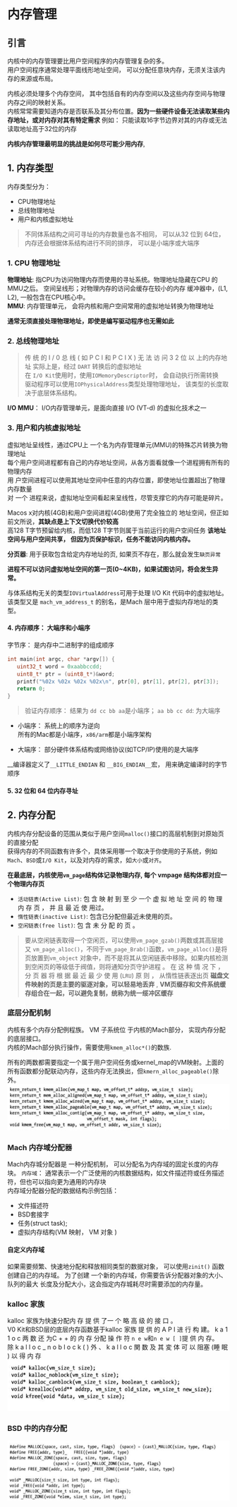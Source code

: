 # 内存管理 

## 引言 
内核中的内存管理要比用户空间程序的内存管理复杂的多。   
用户空间程序通常处理平面线形地址空间， 可以分配任意块内存，无须关注该内存的来源或布局。  

内核必须处理多个内存空间， 其中包括自有的内存空间以及这些内存空间与物理内存之间的映射关系。  
内核常常需要知道内存是否联系及其分布位置。__因为一些硬件设备无法读取某些内存地址，或对内存对其有特定需求__  例如： 只能读取16字节边界对其的内存或无法读取地址高于32位的内存   

__内核内存管理最明显的挑战是如何尽可能少用内存__, 



## 1. 内存类型  
内存类型分为： 
* CPU物理地址  
* 总线物理地址  
* 用户和内核虚拟地址  

> 不同体系结构之间可寻址的内存数量也各不相同， 可以从32 位到 64位， 内存还会根据体系结构进行不同的排序， 可以是小端序或大端序   


### 1. CPU 物理地址  
__物理地址__: 指CPU为访问物理内存而使用的寻址系统。物理地址隐藏在CPU 的 MMU之后。 空间呈线形；对物理内存的访问会缓存在较小的内存 缓冲器中，(L1, L2), 一般包含在CPU核心中。    
__MMU__: 内存管理单元， 会将内核和用户空间常用的虚拟地址转换为物理地址  


__通常无须直接处理物理地址，即使是编写驱动程序也无需如此__  


### 2. 总线物理地址  
>  传 统 的 I / 0 总 线 ( 如 P C I 和 P C I X ) 无 法 访 问 3 2 位 以 上的内存地址
实际上是，经过 `DART` 转换后的虚拟地址   
在 `I/O Kit`使用时，使用`IOMemoryDescriptor`时， 会自动执行所需转换  
驱动程序可以使用`IOPhysicalAddress`类型处理物理地址， 该类型的长度取决于底层体系结构。   

__I/O MMU__： I/O内存管理单元，是面向直接 I/O (VT-d) 的虚拟化技术之一   



### 3. 用户和内核虚拟地址  
虚拟地址呈线性，通过CPU上 一个名为内存管理单元(MMU)的特殊芯片转换为物理地址   
每个用户空间进程都有自己的内存地址空间，从各方面看就像一个进程拥有所有的物理内存   
用 户空间进程可以使用其地址空间中任意的内存位置，即使地址位置超出了物理内存数量    
对 一个 进程来说，虚拟地址空间看起来呈线性，尽管支撑它的内存可能是碎片。  

Macos x对内核(4GB)和用户空间进程(4GB)使用了完全独立的 地址空间，但正如前文所说，__其缺点是上下文切换代价较高__  
高128 T字节预留给内核，而低128 T字节则属于当前运行的用户空间任务
__该地址空间与用户空间共享， 但因为页保护标识，任务不能访问内核内存。__  

__分页器__: 用于获取包含给定内存地址的页, 如果页不存在，那么就会发生`缺页异常`  

__进程不可以访问虚拟地址空间的第一页(0~4KB)，如果试图访问，将会发生异常。__  



与体系结构无关的类型`IOVirtualAddress`可用于处理 I/O Kit 代码中的虛拟地址。该类型又是
`mach_vm_address_t` 的别名，是Mach 层中用于虚拟内存地址的类型。   


 #### 4.  内存顺序： 大端序和小端序  
 字节序： 是内存中二进制字的组成顺序  

 ```c++ 
 int main(int argc, char *argv[]) {
    uint32_t word = 0xaabbccdd;
    uint8_t* ptr = (uint8_t*)&word;
    printf("%02x %02x %02x %02x\n", ptr[0], ptr[1], ptr[2], ptr[3]);
    return 0;
} 
 ```
 > 验证内存顺序： 结果为 `dd cc bb aa`是小端序； `aa bb cc dd`: 为大端序  


* 小端序： 
    系统上的顺序为逆向  
    所有的Mac都是小端序，`x86/arm`都是小端序架构  

* 大端序： 
    部分硬件体系结构或网络协议(如TCP/IP)使用的是大端序  

__编译器定义了`__LITTLE_ENDIAN` 和 `__BIG_ENDIAN__`宏， 用来确定编译时的字节顺序  




#### 5. 32 位和 64 位内存寻址  



## 2. 内存分配  
内核内存分配设备的范围从类似于用户空间`malloc()`接口的高层机制到对原始页的直接分配   
获得内存的不同函数有许多个，具体采用哪一个取决于你使用的子系统，例如`Mach`、`BSD`或`I/O Kit`，以及对内存的需求，如`大小`或`对齐`。   

__在最底层，内核使用`vm_page`结构体记录物理内存, 每个 vmpage 结构体都对应一个物理内存页__   

* `活动链表(Active List)`:  包 含 映 射 到 至 少 一个 虚 拟 地 址 空 间 的 物 理 内 存 页 ， 并 且 最 近 使 用过。
* `惰性链表(inactive List)`: 包含已分配但最近未使用的页。
* `空闲链表(free list)`:  包 含 未 分 配 的 页 。
 
> 要从空闲链表取得一个空闲页，可以使用`vm_page_gzab()`两数或其高层接又 `vm_page_al1oc()`，不同于`vm_page_Brab()`函数，`vm_page_alloc()`是将页放置到`vm_object` 对象中，而不是将其从空闲链表中移除。如果内核检测到空闲页的等级低于阀值，则将通知分页守护进程 。 在 这 种 情 况 下 ， 分 页 器 将 根 据 最 近 最 少 使 用 (`LRU`) 原 则 ， 从惰性链表逐出页  __磁盘文件映射的页是主要的驱逐对象，可以轻易地丢弃__ , __VM页缀存和文件系统缓存组合在一起，可以避免复制，统称为统一绥冲区缓存__  


### 底层分配机制  
内核有多个内存分配例程族。 VM 子系统位 于内核的Mach部分， 实现内存分配的底层接口。   
内核的Mach部分执行操作，需要使用`kmem_alloc*()`的数族.   

所有的两数都需要指定一个属于用户空间任务或kernel_map的VM映射。上面的所有函数都分配联动内存，这些内存无法换出，但`kmern_alloc_pageable()`除外。  
![图 0](images/47b09d216a5d033a4e16128c63bc007b7b310852015abbd3d2d1f18a03de472c.png)  

### Mach 内存域分配器  
Mach内存城分配器是 一种分配机制， 可以分配名为内存域的固定长度的内存块。 
`内存域`： 通常表示一个广泛使用的内核数据结构，如文件描述符或任务描述符，但也可以指向更为通用的内存块   
内存域分配器分配的数据结构示例包括：  
* 文件描述符  
* BSD套接字 
* 任务(struct task); 
* 虚拟内存结构(VM 映射， VM 对象 )  


#### 自定义内存域 
如果需要频繁、快速地分配和释放相同类型的数据对象， 可以使用`zinit()` 函数创建自己的内存域。 为了创建 一个新的内存域，你需要告诉分配器对象的大小、队列的最大 长度及分配大小，这会指定内存城耗尽时需要添加的内存量。 



### kalloc 家族  
kalloc 家族为快速分配内 存 提 供 了一 个 略 高 级 的 接 口 。   
V0 Kit和BSD层的底层内存函数基于kalloc 家族 提 供 的 A P I 进 行 构 建。  k a 1 1 o c 两 数 还 为C + + 的 内 存 分配 操 作 符 `n e w`和`n e w [ ]`提 供 内 存。   
除 k a l l o c _ n o b l o c k ( ) 外 、 k a l l o c 関 数 及 其 変 体 可 以 阻塞 (睡 眠 ) 以 得 内 存 
![图 1](images/d4d28463cf459664fd8e5a870f34341cf98bb6fd38f8adc5f6928168b863cd9f.png)  


### BSD 中的内存分配 
![图 2](images/faadf5f04d782429c45951cab18b7c44c8be0845087ea74798de858ef6f42ccb.png)  




